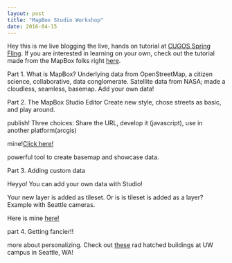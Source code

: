 ```yaml
---
layout: post
title: "MapBox Studio Workshop"
date: 2016-04-15
---
```

Hey this is me live blogging the live, hands on tutorial at <a href="http://cugos.org/2016-spring-fling/">CUGOS Spring Fling</a>. If you are interested in learning on your own, check out the tutorial made from the MapBox folks right <a href="http://cugos.org/studio-workshop/">here</a>.

Part 1. What is MapBox?
Underlying data from OpenStreetMap, a citizen science, collaborative, data conglomerate.
Satellite data from NASA; made a cloudless, seamless, basemap.
Add your own data!

Part 2. The MapBox Studio Editor
Create new style, chose streets as basic, and play around.

publish! Three choices: Share the URL, develop it (javascript), use in another platform(arcgis)

mine!<a href="https://api.mapbox.com/styles/v1/kvonkrusenstiern/cin27l5u7009nabnqbeqvxzgy.html?title=true&access_token=pk.eyJ1Ijoia3ZvbmtydXNlbnN0aWVybiIsImEiOiJjaWg0MHo3d2QweTMxdnFtM3I3NHNqaHh6In0.oHCT_zMio7G2ft24bm9gmw#2/45.711230692599344/-110.65713129450569/0">Click here!</a>

powerful tool to create basemap and showcase data.

Part 3. Adding custom data

Heyyo! You can add your own data with Studio!

Your new layer is added as tileset. Or is is tileset is added as a layer? Example with Seattle cameras.

Here is mine <a href="https://api.mapbox.com/styles/v1/kvonkrusenstiern/cin286spo001ea6melrc7ze2k.html?title=true&access_token=pk.eyJ1Ijoia3ZvbmtydXNlbnN0aWVybiIsImEiOiJjaWg0MHo3d2QweTMxdnFtM3I3NHNqaHh6In0.oHCT_zMio7G2ft24bm9gmw#10/47.60651183080344/-122.35480472330534/0">here!</a>

part 4. Getting fancier!!

more about personalizing. Check out <a href="https://api.mapbox.com/styles/v1/kvonkrusenstiern/cin286spo001ea6melrc7ze2k.html?title=true&access_token=pk.eyJ1Ijoia3ZvbmtydXNlbnN0aWVybiIsImEiOiJjaWg0MHo3d2QweTMxdnFtM3I3NHNqaHh6In0.oHCT_zMio7G2ft24bm9gmw#16/47.65201907306417/-122.3076395573712/0">these</a> rad hatched buildings at UW campus in Seattle, WA!
